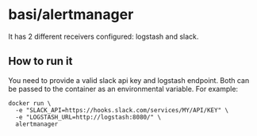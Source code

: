 # basi/alertmanager

It has 2 different receivers configured: logstash and slack.

## How to run it

You need to provide a valid slack api key and logstash endpoint.
Both can be passed to the container as an environmental variable. For example:

    docker run \
      -e "SLACK_API=https://hooks.slack.com/services/MY/API/KEY" \
      -e "LOGSTASH_URL=http://logstash:8080/" \
      alertmanager
      
      
